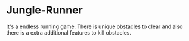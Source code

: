 # Jungle-Runner
It's a endless running game. There is unique obstacles to clear and also there is a extra additional features to kill obstacles.
